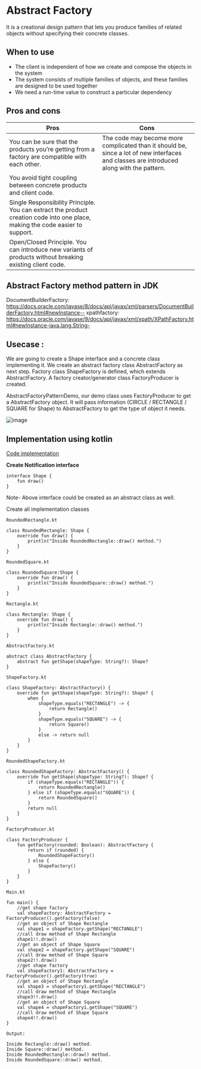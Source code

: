 # Abstract Factory
It is a creational design pattern that lets you produce families of related objects without specifying their concrete classes.

## When to use
* The client is independent of how we create and compose the objects in the system
* The system consists of multiple families of objects, and these families are designed to be used together
* We need a run-time value to construct a particular dependency

## Pros and cons

Pros | Cons
-----| ----
 You can be sure that the products you’re getting from a factory are compatible with each other. | The code may become more complicated than it should be, since a lot of new interfaces and classes are introduced along with the pattern.
You avoid tight coupling between concrete products and client code.|
 Single Responsibility Principle. You can extract the product creation code into one place, making the code easier to support.|
 Open/Closed Principle. You can introduce new variants of products without breaking existing client code.|

## Abstract Factory method pattern in JDK
DocumentBuilderFactory: https://docs.oracle.com/javase/8/docs/api/javax/xml/parsers/DocumentBuilderFactory.html#newInstance--
xpathfactory: https://docs.oracle.com/javase/9/docs/api/javax/xml/xpath/XPathFactory.html#newInstance-java.lang.String-

## Usecase : 
We are going to create a Shape interface and a concrete class implementing it. We create an abstract factory class AbstractFactory as next step. Factory class ShapeFactory is defined, which extends AbstractFactory. A factory creator/generator class FactoryProducer is created.

AbstractFactoryPatternDemo, our demo class uses FactoryProducer to get a AbstractFactory object. It will pass information (CIRCLE / RECTANGLE / SQUARE for Shape) to AbstractFactory to get the type of object it needs.

![image](https://user-images.githubusercontent.com/51394570/139076944-b9bcf318-5ef3-4e08-8ba7-9b45e7ee6de3.png)



## Implementation using kotlin

[Code implementation](https://github.com/kulkarnivis/design-pattern/tree/main/creational/factory_method/src/main/kotlin)

**Create Notification interface**

```
interface Shape {
    fun draw()
}
```
Note- Above interface could be created as an abstract class as well. 

Create all implementation classes

```
RoundedRectangle.kt
```

```
class RoundedRectangle: Shape {
    override fun draw() {
        println("Inside RoundedRectangle::draw() method.")
    }
}
```
```
RoundedSquare.kt
```

```
class RoundedSquare:Shape {
    override fun draw() {
        println("Inside RoundedSquare::draw() method.")
    }
}
```
```
Rectangle.kt
```
```
class Rectangle: Shape {
    override fun draw() {
        println("Inside Rectangle::draw() method.")
    }
}
```
```
AbstractFactory.kt
```

```
abstract class AbstractFactory {
    abstract fun getShape(shapeType: String?): Shape?
}
```
```
ShapeFactory.kt
```
```
class ShapeFactory: AbstractFactory() {
    override fun getShape(shapeType: String?): Shape? {
        when {
            shapeType.equals("RECTANGLE") -> {
                return Rectangle()
            }
            shapeType.equals("SQUARE") -> {
                return Square()
            }
            else -> return null
        }
    }
}
```
```
RoundedShapeFactory.kt
```
```
class RoundedShapeFactory: AbstractFactory() {
    override fun getShape(shapeType: String?): Shape? {
        if (shapeType.equals("RECTANGLE")) {
            return RoundedRectangle()
        } else if (shapeType.equals("SQUARE")) {
            return RoundedSquare()
        }
        return null
    }
}
```
```
FactoryProducer.kt
```

```
class FactoryProducer {
    fun getFactory(rounded: Boolean): AbstractFactory {
        return if (rounded) {
            RoundedShapeFactory()
        } else {
            ShapeFactory()
        }
    }
}

```
```
Main.kt
```

```
fun main() {
    //get shape factory
    val shapeFactory: AbstractFactory = FactoryProducer().getFactory(false)
    //get an object of Shape Rectangle
    val shape1 = shapeFactory.getShape("RECTANGLE")
    //call draw method of Shape Rectangle
    shape1!!.draw()
    //get an object of Shape Square
    val shape2 = shapeFactory.getShape("SQUARE")
    //call draw method of Shape Square
    shape2!!.draw()
    //get shape factory
    val shapeFactory1: AbstractFactory = FactoryProducer().getFactory(true)
    //get an object of Shape Rectangle
    val shape3 = shapeFactory1.getShape("RECTANGLE")
    //call draw method of Shape Rectangle
    shape3!!.draw()
    //get an object of Shape Square
    val shape4 = shapeFactory1.getShape("SQUARE")
    //call draw method of Shape Square
    shape4!!.draw()
}
```
```
Output:

Inside Rectangle::draw() method.
Inside Square::draw() method.
Inside RoundedRectangle::draw() method.
Inside RoundedSquare::draw() method.
```
